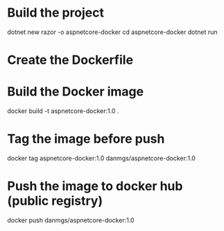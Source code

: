 # Build the project
dotnet new razor -o aspnetcore-docker
cd aspnetcore-docker
dotnet run

# Create the Dockerfile

# Build the Docker image
docker build -t aspnetcore-docker:1.0 .

# Tag the image before push
docker tag aspnetcore-docker:1.0 danmgs/aspnetcore-docker:1.0

# Push the image to docker hub (public registry)
docker push danmgs/aspnetcore-docker:1.0